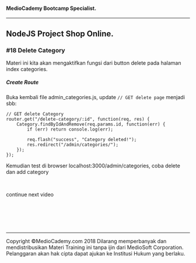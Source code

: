 #### MedioCademy Bootcamp Specialist.

---

## NodeJS Project Shop Online.

### #18 Delete Category

Materi ini kita akan mengaktifkan fungsi dari button delete pada halaman index categories.

##### Create Route

Buka kembali file admin_categories.js, update ```// GET delete page``` menjadi sbb:

	// GET delete Category
	router.get("/delete-category/:id", function(req, res) {
		Category.findByIdAndRemove(req.params.id, function(err) {
			if (err) return console.log(err);

			req.flash("success", "Category deleted!");
			res.redirect("/admin/categories/");
		});
	});

Kemudian test di browser localhost:3000/admin/categories, coba delete dan add category















<br>

continue next video




















<br><br><br><br>

---
Copyright &copy;MedioCademy.com 2018 
Dilarang memperbanyak dan mendistribusikan Materi Training ini tanpa ijin dari MedioSoft Corporation. Pelanggaran akan hak cipta dapat ajukan ke Institusi Hukum yang berlaku.